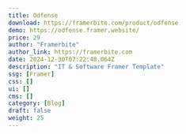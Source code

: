 ```yaml
---
title: Odfense
download: https://framerbite.com/product/odfense
demo: https://odfense.framer.website/
price: 29
author: "Framerbite"
author_link: https://framerbite.com
date: 2024-12-30T07:22:48.064Z
description: "IT & Software Framer Template"
ssg: [Framer]
css: []
ui: []
cms: []
category: [Blog]
draft: false
weight: 25
---
```

